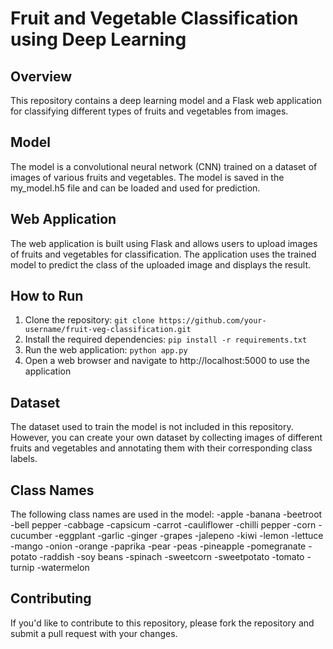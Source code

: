 # Fruit and Vegetable Classification using Deep Learning
## Overview
This repository contains a deep learning model and a Flask web application for classifying different types of fruits and vegetables from images.
## Model
The model is a convolutional neural network (CNN) trained on a dataset of images of various fruits and vegetables. The model is saved in the my_model.h5 file and can be loaded and used for prediction.
## Web Application
The web application is built using Flask and allows users to upload images of fruits and vegetables for classification. The application uses the trained model to predict the class of the uploaded image and displays the result.
## How to Run
1. Clone the repository: ```git clone https://github.com/your-username/fruit-veg-classification.git```
2. Install the required dependencies: ```pip install -r requirements.txt```
3. Run the web application: ```python app.py```
4. Open a web browser and navigate to http://localhost:5000 to use the application
## Dataset
The dataset used to train the model is not included in this repository. However, you can create your own dataset by collecting images of different fruits and vegetables and annotating them with their corresponding class labels.
## Class Names
The following class names are used in the model:
-apple
-banana
-beetroot
-bell pepper
-cabbage
-capsicum
-carrot
-cauliflower
-chilli pepper
-corn
-cucumber
-eggplant
-garlic
-ginger
-grapes
-jalepeno
-kiwi
-lemon
-lettuce
-mango
-onion
-orange
-paprika
-pear
-peas
-pineapple
-pomegranate
-potato
-raddish
-soy beans
-spinach
-sweetcorn
-sweetpotato
-tomato
-turnip
-watermelon
## Contributing
If you'd like to contribute to this repository, please fork the repository and submit a pull request with your changes.
